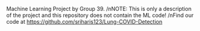 Machine Learning Project by Group 39. 
/nNOTE: This is only a description of the project and this repository does not contain the ML code!
/nFind our code at https://github.com/sriharis123/Lung-COVID-Detection
